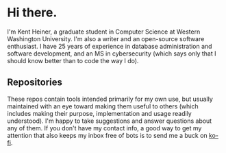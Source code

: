 # Hi there.

<!--
**buckaroo-labs/buckaroo-labs** is a ✨ _special_ ✨ repository because its `README.md` (this file) appears on your GitHub profile.

Here are some ideas to get you started:

- 🔭 I’m currently working on ...
- 🌱 I’m currently learning ...
- 👯 I’m looking to collaborate on ...
- 🤔 I’m looking for help with ...
- 💬 Ask me about ...
- 📫 How to reach me: ...
- 😄 Pronouns: ...
- ⚡ Fun fact: ...
-->
I'm Kent Heiner, a graduate student in Computer Science at Western Washington University. I'm also a writer and an open-source software enthusiast. I have 25 years of experience in database administration and software development, and an MS in cybersecurity (which says only that I should know better than to code the way I do). 

## Repositories 

These repos contain tools intended primarily for my own use, but usually maintained with an eye toward making them useful to others (which includes making their purpose, implementation and usage readily understood). I'm happy to take suggestions and answer questions about any of them. If you don't have my contact info, a good way to get my attention that also keeps my inbox free of bots is to send me a buck on [ko-fi](https://ko-fi.com/heiner).
